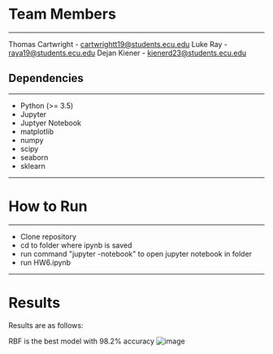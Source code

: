 # Team Members
___
Thomas Cartwright - cartwrightt19@students.ecu.edu
Luke Ray - raya19@students.ecu.edu
Dejan Kiener - kienerd23@students.ecu.edu

## Dependencies
---
 - Python (>= 3.5)
 - Jupyter
 - Juptyer Notebook
 - matplotlib
 - numpy
 - scipy
 - seaborn
 - sklearn
___
# How to Run
---
- Clone repository
- cd to folder where ipynb is saved
- run command "jupyter -notebook" to open jupyter notebook in folder
- run HW6.ipynb
---
# Results
Results are as follows:

RBF is the best model with 98.2% accuracy
![image](https://i.gyazo.com/711f11690c38703ea6ae790e9e6dcab9.png)

